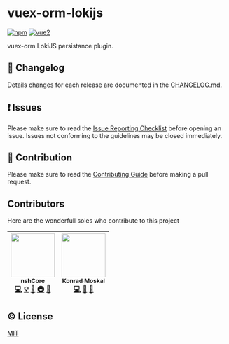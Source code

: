 # vuex-orm-lokijs


[![npm](https://img.shields.io/npm/v/vuex-orm-lokijs.svg)](https://www.npmjs.com/package/@atlascity/vuex-orm-plugin-lokis)
[![vue2](https://img.shields.io/badge/vue-2.x-brightgreen.svg)](https://vuejs.org/)

vuex-orm LokiJS persistance plugin.

## :scroll: Changelog
Details changes for each release are documented in the [CHANGELOG.md](https://github.com/nsh-core/vuex-orm-lokijs/blob/develop/CHANGELOG.md).

## :exclamation: Issues
Please make sure to read the [Issue Reporting Checklist](https://github.com/nsh-core/vuex-orm-lokijs/blob/develop/CONTRIBUTING.md#issue-reporting-guidelines) before opening an issue. Issues not conforming to the guidelines may be closed immediately.

## :muscle: Contribution
Please make sure to read the [Contributing Guide](https://github.com/nsh-core/vuex-orm-lokijs/blob/develop/CONTRIBUTING.md) before making a pull request.

## Contributors
Here are the wonderfull soles who contribute to this project

<!-- ALL-CONTRIBUTORS-LIST:START - Do not remove or modify this section -->
<!-- prettier-ignore -->
| [<img src="https://avatars2.githubusercontent.com/u/21375475?v=4" width="100px;"/><br /><sub><b>nshCore</b></sub>](https://hub.docker.com/u/jkirkby91)<br />[💻](https://github.com/nshCore/community/commits?author=nshCore "Code") [💡](#example-nshCore "Examples") [🤔](#ideas-nshCore "Ideas, Planning, & Feedback") [🚇](#infra-nshCore "Infrastructure (Hosting, Build-Tools, etc)") [🔌](#plugin-nshCore "Plugin/utility libraries") | [<img src="https://avatars1.githubusercontent.com/u/5569649?v=4" width="100px;"/><br /><sub><b>Konrad Moskal</b></sub>](https://github.com/dufia)<br />[💻](https://github.com/nshCore/community/commits?author=dufia "Code") [🤔](#ideas-dufia "Ideas, Planning, & Feedback") [👀](#review-dufia "Reviewed Pull Requests") |
| :---: | :---: |
<!-- ALL-CONTRIBUTORS-LIST:END -->

## :copyright: License

[MIT](http://opensource.org/licenses/MIT)
